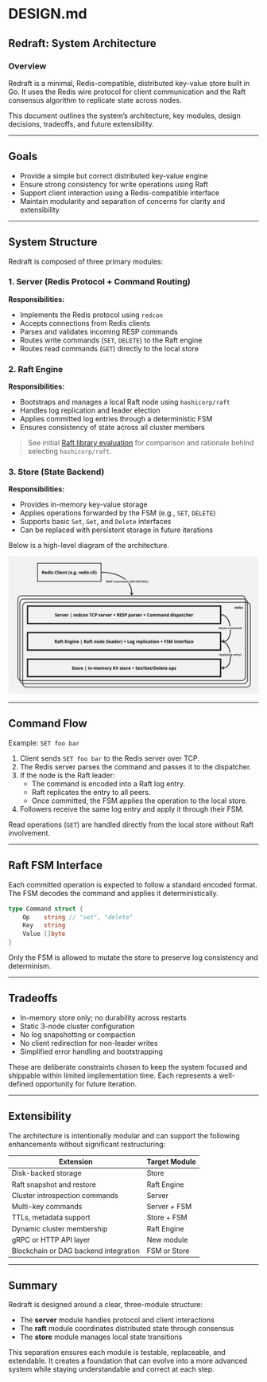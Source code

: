 # DESIGN.md

## Redraft: System Architecture

### Overview

Redraft is a minimal, Redis-compatible, distributed key-value store built in Go. It uses the Redis wire protocol for client communication and the Raft consensus algorithm to replicate state across nodes.

This document outlines the system’s architecture, key modules, design decisions, tradeoffs, and future extensibility.

---

## Goals

- Provide a simple but correct distributed key-value engine
- Ensure strong consistency for write operations using Raft
- Support client interaction using a Redis-compatible interface
- Maintain modularity and separation of concerns for clarity and extensibility

---

## System Structure

Redraft is composed of three primary modules:

### 1. Server (Redis Protocol + Command Routing)

**Responsibilities:**
- Implements the Redis protocol using `redcon`
- Accepts connections from Redis clients
- Parses and validates incoming RESP commands
- Routes write commands (`SET`, `DELETE`) to the Raft engine
- Routes read commands (`GET`) directly to the local store

### 2. Raft Engine

**Responsibilities:**
- Bootstraps and manages a local Raft node using `hashicorp/raft`
- Handles log replication and leader election
- Applies committed log entries through a deterministic FSM
- Ensures consistency of state across all cluster members

> See initial [Raft library evaluation](https://github.com/HosseinGhotbaddini/redraft-kv/issues/1) for comparison and rationale behind selecting `hashicorp/raft`.

### 3. Store (State Backend)

**Responsibilities:**
- Provides in-memory key-value storage
- Applies operations forwarded by the FSM (e.g., `SET`, `DELETE`)
- Supports basic `Set`, `Get`, and `Delete` interfaces
- Can be replaced with persistent storage in future iterations


Below is a high-level diagram of the architecture.

![Redraft Architecture](./img/architecture.jpg)

---

## Command Flow

Example: `SET foo bar`

1. Client sends `SET foo bar` to the Redis server over TCP.
2. The Redis server parses the command and passes it to the dispatcher.
3. If the node is the Raft leader:
   - The command is encoded into a Raft log entry.
   - Raft replicates the entry to all peers.
   - Once committed, the FSM applies the operation to the local store.
4. Followers receive the same log entry and apply it through their FSM.

Read operations (`GET`) are handled directly from the local store without Raft involvement.

---

## Raft FSM Interface

Each committed operation is expected to follow a standard encoded format. The FSM decodes the command and applies it deterministically.

```go
type Command struct {
    Op    string // "set", "delete"
    Key   string
    Value []byte
}
```

Only the FSM is allowed to mutate the store to preserve log consistency and determinism.

---

## Tradeoffs

- In-memory store only; no durability across restarts  
- Static 3-node cluster configuration  
- No log snapshotting or compaction  
- No client redirection for non-leader writes  
- Simplified error handling and bootstrapping  

These are deliberate constraints chosen to keep the system focused and shippable within limited implementation time. Each represents a well-defined opportunity for future iteration.

---

## Extensibility

The architecture is intentionally modular and can support the following enhancements without significant restructuring:

| Extension                            | Target Module     |
|--------------------------------------|-------------------|
| Disk-backed storage                  | Store             |
| Raft snapshot and restore            | Raft Engine       |
| Cluster introspection commands       | Server            |
| Multi-key commands                   | Server + FSM      |
| TTLs, metadata support               | Store + FSM       |
| Dynamic cluster membership           | Raft Engine       |
| gRPC or HTTP API layer               | New module        |
| Blockchain or DAG backend integration| FSM or Store      |

---

## Summary

Redraft is designed around a clear, three-module structure:

- The **server** module handles protocol and client interactions  
- The **raft** module coordinates distributed state through consensus  
- The **store** module manages local state transitions  

This separation ensures each module is testable, replaceable, and extendable. It creates a foundation that can evolve into a more advanced system while staying understandable and correct at each step.
